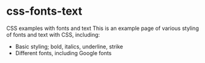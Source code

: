 # css-fonts-text
CSS examples with fonts and text
This is an example page of various styling of fonts and text with CSS, including:
- Basic styling; bold, italics, underline, strike
- Different fonts, including Google fonts
